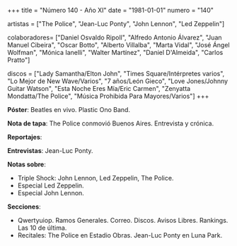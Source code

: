 +++
title = "Número 140 - Año XI"
date = "1981-01-01"
numero = "140"

artistas = ["The Police", "Jean-Luc Ponty", "John Lennon", "Led Zeppelin"]

colaboradores= ["Daniel Osvaldo Ripoll", "Alfredo Antonio Álvarez", "Juan Manuel Cibeira", "Oscar Botto", "Alberto Villalba", "Marta Vidal", "José Ángel Wolfman", "Mónica Ianelli", "Walter Martínez", "Daniel D'Almeida", "Carlos Pratto"]

discos = ["Lady Samantha/Elton John", "Times Square/Intérpretes varios", "Lo Mejor de New Wave/Varios", "7 años/León Gieco", "Love Jones/Johnny Guitar Watson", "Esta Noche Eres Mía/Eric Carmen", "Zenyatta Mondatta/The Police", "Música Prohibida Para Mayores/Varios"]
+++

**Póster**: Beatles en vivo. Plastic Ono Band.

**Nota de tapa**: The Police conmovió Buenos Aires. Entrevista y crónica.

**Reportajes**: 

**Entrevistas**: Jean-Luc Ponty.

**Notas sobre**:

- Triple Shock: John Lennon, Led Zeppelin, The Police.
- Especial Led Zeppelin.
- Especial John Lennon.

**Secciones**:

- Qwertyuiop. Ramos Generales. Correo. Discos. Avisos Libres. Rankings. Las 10 de última.
- Recitales: The Police en Estadio Obras. Jean-Luc Ponty en Luna Park.
